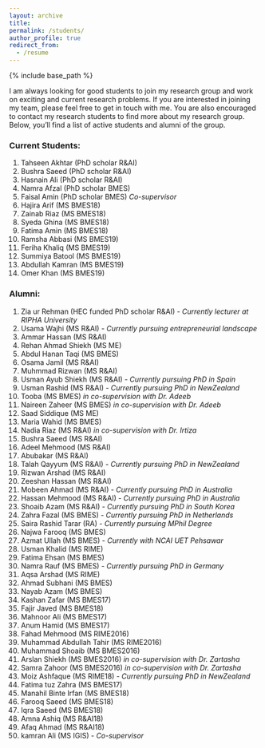 ```yaml
---
layout: archive  
title:   
permalink: /students/  
author_profile: true  
redirect_from:  
  - /resume
---
```

{% include base_path %}

I am always looking for good students to join my research group and work on exciting and current research problems. If you are interested in joining my team, please feel free to get in touch with me. You are also encouraged to contact my research students to find more about my research group. Below, you’ll find a list of active students and alumni of the group.

### Current Students:

1. Tahseen Akhtar (PhD scholar R&AI)
2. Bushra Saeed (PhD scholar R&AI)
3. Hasnain Ali (PhD scholar R&AI)
4. Namra Afzal (PhD scholar BMES)
5. Faisal Amin (PhD scholar BMES)  *Co-supervisor*
6. Hajira Arif (MS BMES18)
7. Zainab Riaz (MS BMES18)
8. Syeda Ghina (MS BMES18)
9. Fatima Amin (MS BMES18)
10. Ramsha Abbasi (MS BMES19)
11. Feriha Khaliq (MS BMES19)
12. Summiya Batool (MS BMES19)
13. Abdullah Kamran (MS BMES19)
14. Omer Khan (MS BMES19)

### Alumni:

1. Zia ur Rehman (HEC funded PhD scholar R&AI) - *Currently lecturer at RIPHA University*
2. Usama Wajhi (MS R&AI) - *Currently pursuing entrepreneurial landscape*
3. Ammar Hassan (MS R&AI)
4. Rehan Ahmad Shiekh (MS ME)
5. Abdul Hanan Taqi (MS BMES)
6. Osama Jamil (MS R&AI)
7. Muhmmad Rizwan (MS R&AI)
8. Usman Ayub Shiekh (MS R&AI) - *Currently pursuing PhD in Spain*
9. Usman Rashid (MS R&AI) - *Currently pursuing PhD in NewZealand*
10. Tooba (MS BMES) *in co-supervision with Dr. Adeeb*
11. Naireen Zaheer (MS BMES) *in co-supervision with Dr. Adeeb*
12. Saad Siddique (MS ME)
13. Maria Wahid (MS BMES)
14. Nadia Riaz (MS R&AI) *in co-supervision with Dr. Irtiza*
15. Bushra Saeed (MS R&AI)
16. Adeel Mehmood (MS R&AI)
17. Abubakar (MS R&AI)
18. Talah Qayyum (MS R&AI) - *Currently pursuing PhD in NewZealand*
19. Rizwan Arshad (MS R&AI)
20. Zeeshan Hassan (MS R&AI)
21. Mobeen Ahmad (MS R&AI) - *Currently pursuing PhD in Australia*
22. Hassan Mehmood (MS R&AI) - *Currently pursuing PhD in Australia*
23. Shoaib Azam (MS R&AI) - *Currently pursuing PhD in South Korea*
24. Zahra Fazal (MS BMES) - *Currently pursuing PhD in Netherlands*
25. Saira Rashid Tarar (RA) - *Currently pursuing MPhil Degree*
26. Najwa Farooq (MS BMES)
27. Azmat Ullah (MS BMES) - *Currently  with NCAI UET Pehsawar*
28. Usman Khalid (MS RIME)
29. Fatima Ehsan (MS BMES)
30. Namra Rauf (MS BMES) - *Currently pursuing PhD in Germany*
31. Aqsa Arshad (MS RIME)
32. Ahmad Subhani (MS BMES)
33. Nayab Azam (MS BMES)
34. Kashan Zafar (MS BMES17)
35. Fajir Javed (MS BMES18)
36. Mahnoor Ali (MS BMES17)
37. Anum Hamid (MS BMES17)
38. Fahad Mehmood (MS RIME2016)
39. Muhammad Abdullah Tahir (MS RIME2016)
40. Muhammad Shoaib (MS BMES2016)
41. Arslan Shiekh (MS BMES2016) *in co-supervision with Dr. Zartasha*
42. Samra Zahoor (MS BMES2016) *in co-supervision with Dr. Zartasha*
43. Moiz Ashfaque (MS RIME18) - *Currently pursuing PhD in NewZealand*
44. Fatima tuz Zahra (MS BMES17)
45. Manahil Binte Irfan (MS BMES18)
46. Farooq Saeed (MS BMES18)
47. Iqra Saeed (MS BMES18)
48. Amna Ashiq (MS R&AI18)
49. Afaq Ahmad (MS R&AI18)
50. kamran Ali (MS IGIS) - *Co-supervisor*
